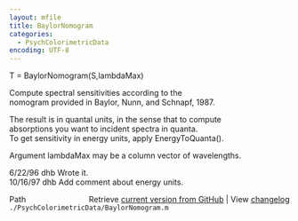 ```yaml
---
layout: mfile
title: BaylorNomogram
categories:
  - PsychColorimetricData
encoding: UTF-8
---
```


T = BaylorNomogram(S,lambdaMax)  

Compute spectral sensitivities according to the  
nomogram provided in Baylor, Nunn, and Schnapf, 1987.  

The result is in quantal units, in the sense that to compute  
absorptions you want to incident spectra in quanta.  
To get sensitivity in energy units, apply EnergyToQuanta().  

Argument lambdaMax may be a column vector of wavelengths.  

6/22/96  dhb  Wrote it.  
10/16/97 dhb  Add comment about energy units.  


<div class="code_header" style="text-align:right;">
  <span style="float:left;">Path&nbsp;&nbsp;</span> <span class="counter">Retrieve <a href=
  "https://raw.github.com/Psychtoolbox-3/Psychtoolbox-3/beta/./PsychColorimetricData/BaylorNomogram.m">current version from GitHub</a> | View <a href=
  "https://github.com/Psychtoolbox-3/Psychtoolbox-3/commits/beta/./PsychColorimetricData/BaylorNomogram.m">changelog</a></span>
</div>
<div class="code">
  <code>./PsychColorimetricData/BaylorNomogram.m</code>
</div>
